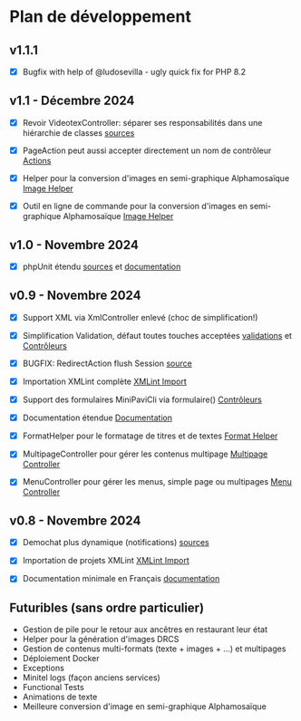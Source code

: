 # Plan de développement


## v1.1.1
- [X] Bugfix with help of @ludosevilla - ugly quick fix for PHP 8.2


## v1.1 - Décembre 2024
- [X] Revoir VideotexController: séparer ses responsabilités dans une hiérarchie de classes [sources](../../src/controllers/hierarchy/)
- [X] PageAction peut aussi accepter directement un nom de contrôleur [Actions](./Actions.md)
- [X] Helper pour la conversion d'images en semi-graphique Alphamosaïque [Image Helper](./Image-helper.md)
- [X] Outil en ligne de commande pour la conversion d'images en semi-graphique Alphamosaïque [Image Helper](./Image-helper.md)


## v1.0 - Novembre 2024
- [X] phpUnit étendu [sources](../../tests/) et [documentation](./Local-execution.md)


## v0.9 - Novembre 2024
- [X] Support XML via XmlController enlevé (choc de simplification!)
- [X] Simplification Validation, défaut toutes touches acceptées [validations](./Validation-helper.md) et [Contrôleurs](./Controllers.md)
- [X] BUGFIX: RedirectAction flush Session [source](../../src/actions/RedirectAction.php)
- [X] Importation XMLint complète [XMLint Import](./XMLint-transition.md)
- [X] Support des formulaires MiniPaviCli via formulaire() [Contrôleurs](./Controllers.md)
- [X] Documentation étendue [Documentation](./README.md)
- [X] FormatHelper pour le formatage de titres et de textes [Format Helper](./Format-helper.md)
- [X] MultipageController pour gérer les contenus multipage [Multipage Controller](./Multipagecontroller.md)
- [X] MenuController pour gérer les menus, simple page ou multipages [Menu Controller](./Menucontroller.md)


## v0.8 - Novembre 2024
- [x] Demochat plus dynamique (notifications) [sources](../../services/demochat/controllers/)
- [x] Importation de projets XMLint [XMLint Import](./XMLint-transition.md)
- [x] Documentation minimale en Français [documentation](./README.md)


## Futuribles (sans ordre particulier)
- Gestion de pile pour le retour aux ancêtres en restaurant leur état
- Helper pour la génération d'images DRCS
- Gestion de contenus multi-formats (texte + images + ...) et multipages
- Déploiement Docker
- Exceptions
- Minitel logs (façon anciens services)
- Functional Tests
- Animations de texte
- Meilleure conversion d'image en semi-graphique Alphamosaïque
